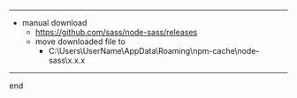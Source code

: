 
---

- manual download
  - https://github.com/sass/node-sass/releases
  - move downloaded file to 
    - C:\Users\UserName\AppData\Roaming\npm-cache\node-sass\x.x.x

---

end